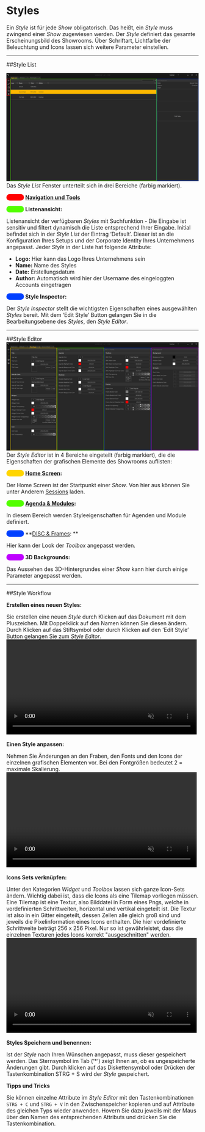 # Styles 

Ein *Style* ist für jede *Show* obligatorisch. Das heißt, ein *Style* muss zwingend einer *Show* zugewiesen werden. Der *Style* definiert das gesamte Erscheinungsbild des Showrooms. Über Schriftart, Lichtfarbe der Beleuchtung und Icons lassen sich weitere Parameter einstellen.  
***

##Style List  

![Placeholder](img/Manager/StyleList-Highlighted.png) 
Das *Style List* Fenster unterteilt sich in drei Bereiche (farbig markiert).

<span style="color: #FF0000; background: #FF0000; border-radius: 100px">&#9711</span> **[Navigation und Tools](005_bedienelemente.md)**

<span style="color: #53FF00; background: #53FF00; border-radius: 100px">&#9711</span> **Listenansicht:** 

Listenansicht der verfügbaren *Styles* mit Suchfunktion - Die Eingabe ist sensitiv und filtert dynamisch die Liste entsprechend Ihrer Eingabe. 
Initial befindet sich in der *Style List* der Eintrag ‘Default’. Dieser ist an die Konfiguration Ihres Setups und der Corporate Identity Ihres Unternehmens angepasst. Jeder *Style* in der Liste hat folgende Attribute:
<ul>
<li><b>Logo:</b> Hier kann das Logo Ihres Unternehmens sein</li>
<li><b>Name:</b> Name des Styles</li>
<li><b>Date:</b> Erstellungsdatum</li>
<li><b>Author:</b> Automatisch wird hier der Username des eingeloggten Accounts eingetragen </li>
</ul>

<span style="color: #0040FF; background: #0040FF; border-radius: 100px">&#9711</span> **Style Inspector:** 

Der *Style Inspector* stellt die wichtigsten Eigenschaften eines ausgewählten *Styles* bereit. Mit dem ‘Edit Style’ Button gelangen Sie in die Bearbeitungsebene des *Styles*, den *Style Editor*.
<!---
Die *Style List* ist in mehrere Spalten unterteilt. Jede Spalte repräsentiert dabei eine allgemeine Eigenschaft des *Styles*. *Styles* können durch Klicken auf die jeweilige Eigenschaft in der Kopfzeile der Liste sortiert werden. 

 

1.    **Logo** - Logo eines *Styles*.

 

2.    **Name** - Name des *Styles*. Durch Doppelklick kann dieser geändert werden. 

 

3.    **Date** - Beim Erstellen eines *Styles* wird automatisch das aktuelle Datum vergeben. Das hilft die *Styles* nach Datum zu sortieren und wiederzufinden. 

 

4.    **Author** - Automatisch wird hier der Username des eingeloggten Accounts eingetragen.
-->
 


***
##Style Editor
![StyleEditor](img/Manager/StyleEditor-Highlighted.png)
Der *Style Editor* ist in 4 Bereiche eingeteilt (farbig markiert), die die Eigenschaften der grafischen Elemente des Showrooms auflisten:

<span style="color: #FFD500; background: #FFD500; border-radius: 100px">&#9711</span> **[Home Screen](055_homescreen.md):** 

Der Home Screen ist der Startpunkt einer *Show*. Von hier aus können Sie unter Anderem [Sessions](006_sessions.md) laden.

<span style="color: #53FF00; background: #53FF00; border-radius: 100px">&#9711</span> **[Agenda & Modules](056_agenda.md):**

In diesem Bereich werden Styleeigenschaften für Agenden und Module definiert. 

<span style="color: #0040FF; background: #0040FF; border-radius: 100px">&#9711</span> **[DISC & Frames](057_disc.md): **

Hier kann der Look der *Toolbox* angepasst werden. 

<span style="color: #BF00FF; background: #BF00FF; border-radius: 100px">&#9711</span> **3D Backgrounds:** 

Das Aussehen des 3D-Hintergrundes einer *Show* kann hier durch einige Parameter angepasst werden.

***
##Style Workflow

**Erstellen eines neuen Styles:**  

Sie erstellen eine neuen *Style* durch Klicken auf das Dokument mit dem Pluszeichen. Mit Doppelklick auf den Namen können Sie diesen ändern. Durch Klicken auf das Stiftsymbol oder durch Klicken auf den ‘Edit Style’ Button gelangen Sie zum *Style Editor*.
<video width="99%" height="" autoplay loop muted markdown="1">
    <source src="img/Manager/Gifs/CreateStyle.webm" type="video/webm" markdown="1">
</video>

**Einen Style anpassen:** 

Nehmen Sie Änderungen an den Fraben, den Fonts und den Icons der einzelnen grafischen Elementen vor. Bei den Fontgrößen bedeutet 2 = maximale Skalierung.
<video width="99%" height="" autoplay loop muted markdown="1">
    <source src="img/Manager/Gifs/ModifyStyle.webm" type="video/webm" markdown="1">
</video>

**Icons Sets verknüpfen:** 

Unter den Kategorien *Widget* und *Toolbox* lassen sich ganze Icon-Sets ändern.
Wichtig dabei ist, dass die Icons als eine Tilemap vorliegen müssen. Eine Tilemap ist eine Textur, also Bilddatei in Form eines Pngs, welche in vordefinierten Schrittweiten, horizontal und vertikal eingeteilt ist. Die Textur ist also in ein Gitter eingeteilt, dessen Zellen alle gleich groß sind und jeweils die Pixelinformation eines Icons enthalten. Die hier vordefinierte Schrittweite beträgt 256 x 256 Pixel. Nur so ist gewährleistet, dass die einzelnen Texturen jedes Icons korrekt "ausgeschnitten" werden. 
<video width="99%" height="" autoplay loop muted markdown="1">
    <source src="img/Manager/Gifs/ModifyIconSetStyle.webm" type="video/webm" markdown="1">
</video>

**Styles Speichern und benennen:** 

Ist der *Style* nach Ihren Wünschen angepasst, muss dieser gespeichert werden. Das Sternsymbol im Tab (‘*’) zeigt Ihnen an, ob es ungespeicherte Änderungen gibt. Durch klicken auf das Diskettensymbol oder Drücken der Tastenkombination STRG + S wird der *Style* gespeichert.

**Tipps und Tricks**

Sie können einzelne Attribute im *Style Editor* mit den Tastenkombinationen `STRG + C` und `STRG + V` in den Zwischenspeicher kopieren und auf Attribute des gleichen Typs wieder anwenden. Hovern Sie dazu jeweils mit der Maus über den Namen des entsprechenden Attributs und drücken Sie die Tastenkombination.